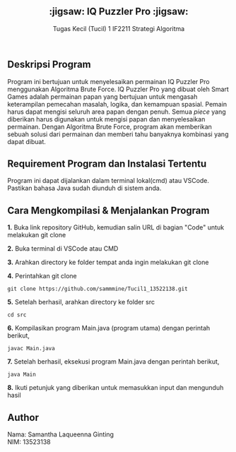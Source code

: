<div align="center">
    <h2>:jigsaw:  IQ Puzzler Pro  :jigsaw:</h2>
    <p>Tugas Kecil (Tucil) 1 IF2211 Strategi Algoritma</p>
    <br/>
</div>

## Deskripsi Program
Program ini bertujuan untuk menyelesaikan permainan IQ Puzzler Pro menggunakan Algoritma Brute Force. IQ Puzzler Pro yang dibuat oleh Smart Games adalah permainan papan yang bertujuan untuk mengasah keterampilan pemecahan masalah, logika, dan kemampuan spasial. Pemain harus dapat mengisi seluruh area papan dengan penuh. Semua *piece* yang diberikan harus digunakan untuk mengisi papan dan menyelesaikan permainan. Dengan Algoritma Brute Force, program akan memberikan sebuah solusi dari permainan dan memberi tahu banyaknya kombinasi yang dapat dibuat.  

## Requirement Program dan Instalasi Tertentu
Program ini dapat dijalankan dalam terminal lokal(cmd) atau VSCode. Pastikan bahasa Java sudah diunduh di sistem anda.

## Cara Mengkompilasi & Menjalankan Program
**1.** Buka link repository GitHub, kemudian salin URL di bagian "Code" untuk melakukan git clone

**2.** Buka terminal di VSCode atau CMD

**3.** Arahkan directory ke folder tempat anda ingin melakukan git clone

**4.** Perintahkan git clone
```
git clone https://github.com/sammmine/Tucil1_13522138.git 
```
**5.** Setelah berhasil, arahkan directory ke folder src
```
cd src
```
**6.** Kompilasikan program Main.java (program utama) dengan perintah berikut,
```
javac Main.java
```
**7.** Setelah berhasil, eksekusi program Main.java dengan perintah berikut,
```
java Main
```
**8.** Ikuti petunjuk yang diberikan untuk memasukkan input dan mengunduh hasil

## Author
Nama: Samantha Laqueenna Ginting <br/>
NIM: 13523138